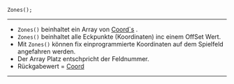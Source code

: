     Zones();
     
----------

 - `Zones()` beinhaltet ein Array von [Coord`s](Coord) .
 - `Zones()` beinhaltet alle Eckpunkte (Koordinaten) inc einem OffSet Wert.
 - Mit `Zones()` können fix einprogrammierte Koordinaten auf dem Spielfeld angefahren werden.
 - Der Array Platz entschpricht der Feldnummer.
 - Rückgabewert = [Coord](Coord)



----------
